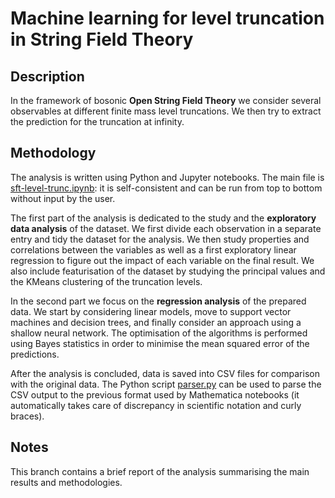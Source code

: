 # Machine learning for level truncation in String Field Theory

## Description

In the framework of bosonic **Open String Field Theory** we consider several observables at different finite mass level truncations. We then try to extract the prediction for the truncation at infinity.

## Methodology

The analysis is written using Python and Jupyter notebooks. The main file is [sft-level-trunc.ipynb](./sft-level-trunc.ipynb): it is self-consistent and can be run from top to bottom without input by the user.

The first part of the analysis is dedicated to the study and the **exploratory data analysis** of the dataset. We first divide each observation in a separate entry and tidy the dataset for the analysis. We then study properties and correlations between the variables as well as a first exploratory linear regression to figure out the impact of each variable on the final result. We also include featurisation of the dataset by studying the principal values and the KMeans clustering of the truncation levels.

In the second part we focus on the **regression analysis** of the prepared data. We start by considering linear models, move to support vector machines and decision trees, and finally consider an approach using a shallow neural network. The optimisation of the algorithms is performed using Bayes statistics in order to minimise the mean squared error of the predictions.

After the analysis is concluded, data is saved into CSV files for comparison with the original data. The Python script [parser.py](./parser.py) can be used to parse the CSV output to the previous format used by Mathematica notebooks (it automatically takes care of discrepancy in scientific notation and curly braces).

## Notes

This branch contains a brief report of the analysis summarising the main results and methodologies.
